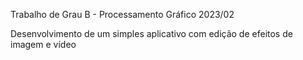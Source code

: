 Trabalho de Grau B - Processamento Gráfico 2023/02

Desenvolvimento de um simples aplicativo com edição de efeitos de imagem e vídeo